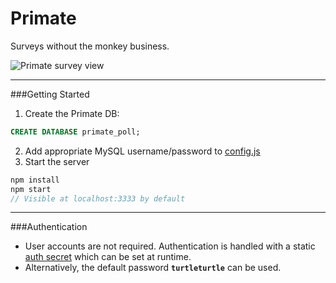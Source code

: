# Primate
Surveys without the monkey business.

![Primate survey view](https://severn.me/css/img/primate.png)

---

###Getting Started

1. Create the Primate DB: 
  
  ```sql
  CREATE DATABASE primate_poll;
  ```
2. Add appropriate MySQL username/password to [config.js](https://github.com/calebsevern/Primate/blob/master/app/config.js)
3. Start the server

  ```javascript
  npm install
  npm start
  // Visible at localhost:3333 by default
  ```

---

###Authentication
- User accounts are not required. Authentication is handled with a static [auth secret](https://github.com/calebsevern/Primate/blob/master/app/config.js#L20) which can be set at runtime.
- Alternatively, the default password **`turtleturtle`** can be used.
